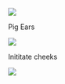 ![](https://i.imgur.com/rKCXX5H.png)

Pig Ears

![](https://i.imgur.com/QsXme9t.png)

Inititate cheeks

![](https://i.imgur.com/Fe8Fejx.png)

